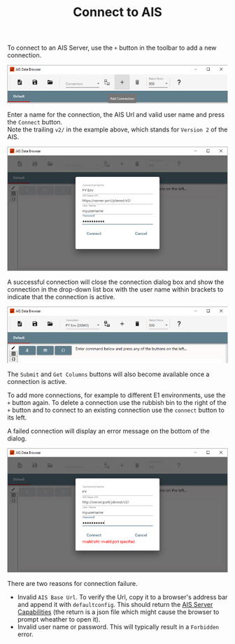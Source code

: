 ﻿---
title: Connect to AIS
nav_order: 2
---
To connect to an AIS Server, use the `+` button in the toolbar to add a new connection.

![add-connection](images/add-connection.png)

Enter a name for the connection, the AIS Url and valid user name and press the `Connect` button.  
Note the trailing `v2/` in the example above, which stands for `Version 2` of the AIS.

![connection](images/connection.png)

A successful connection will close the connection dialog box and show the connection in the drop-down list box with the user name within brackets to indicate that the connection is active.

![connected](images/connected.png)

The `Submit` and `Get Columns` buttons will also become available once a connection is active.

To add more connections, for example to different E1 environments, use the `+` button again.  To delete a connection use the rubbish bin to the right of the `+` button and to connect to an existing connection use the `connect` button to its left.

A failed connection will display an error message on the bottom of the dialog.

![failed-connection](images/failed-connection.png)

There are two reasons for connection failure.

- Invalid `AIS Base Url`.  To verify the Url, copy it to a browser's address bar and append it with `defaultconfig`.  This should return the [AIS Server Capabilities](https://docs.oracle.com/cd/E53430_01/EOIIS/capblties_endpts.htm#EOIIS183) (the return is a json file which might cause the browser to prompt wheather to open it).
- Invalid user name or password.  This will typically result in a `Forbidden` error.

